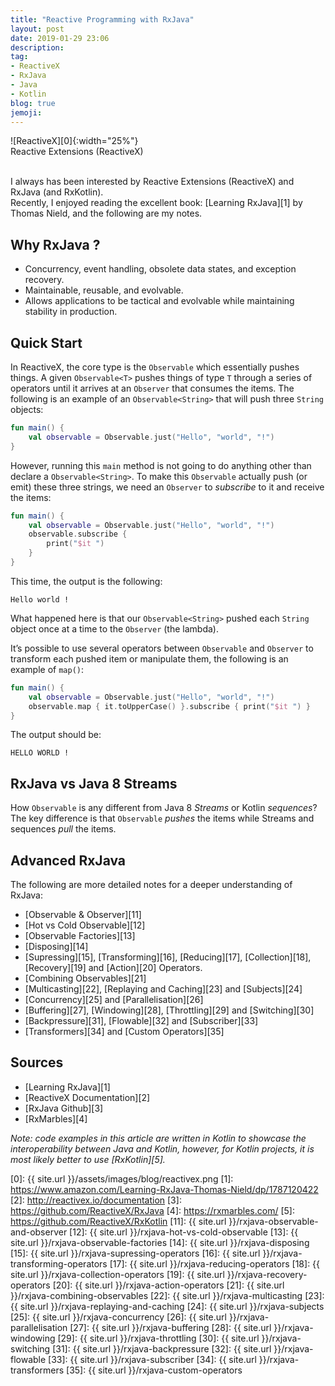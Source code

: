 ```yaml
---
title: "Reactive Programming with RxJava"
layout: post
date: 2019-01-29 23:06
description:
tag:
- ReactiveX
- RxJava
- Java
- Kotlin
blog: true
jemoji:
---
```


<div class="text-center" markdown="1">
![ReactiveX][0]{:width="25%"}
<figcaption class="caption">Reactive Extensions (ReactiveX)</figcaption>
</div>
<br/>

I always has been interested by Reactive Extensions (ReactiveX) and RxJava (and RxKotlin).  
Recently, I enjoyed reading the excellent book: [Learning RxJava][1] by Thomas Nield, and the following are my notes.

## Why RxJava ?
* Concurrency, event handling, obsolete data states, and exception recovery.
* Maintainable, reusable, and evolvable.
* Allows applications to be tactical and evolvable while maintaining stability in production.

## Quick Start
In ReactiveX, the core type is the `Observable` which essentially pushes things. A given `Observable<T>` pushes things of type `T` through a series of operators until it arrives at an `Observer` that consumes the items. 
The following is an example of an `Observable<String>` that will push three `String` objects:
```kotlin
fun main() {
    val observable = Observable.just("Hello", "world", "!")
}
```
However, running this `main` method is not going to do anything other than declare a `Observable<String>`. To make this `Observable` actually push (or emit) these three strings, we need an `Observer` to _subscribe_ to it and receive the items:
```kotlin
fun main() {
    val observable = Observable.just("Hello", "world", "!")
    observable.subscribe {
        print("$it ")
    }
}
```
This time, the output is the following:
```
Hello world ! 
```
What happened here is that our `Observable<String>` pushed each `String` object once at a time to the `Observer` (the lambda).

It’s possible to use several operators between `Observable` and `Observer` to transform each pushed item or manipulate them, the following is an example of `map()`:
```kotlin
fun main() {
    val observable = Observable.just("Hello", "world", "!")
    observable.map { it.toUpperCase() }.subscribe { print("$it ") }
}
```
The output should be:
```
HELLO WORLD !
```

## RxJava vs Java 8 Streams
How `Observable` is any different from Java 8 _Streams_ or Kotlin _sequences_? The key difference is that `Observable` _pushes_ the items while Streams and sequences _pull_ the items. 

## Advanced RxJava
The following are more detailed notes for a deeper understanding of RxJava:

* [Observable & Observer][11]
* [Hot vs Cold Observable][12]
* [Observable Factories][13]
* [Disposing][14]
* [Supressing][15], [Transforming][16], [Reducing][17], [Collection][18], [Recovery][19] and [Action][20] Operators.
* [Combining Observables][21]
* [Multicasting][22], [Replaying and Caching][23] and [Subjects][24]
* [Concurrency][25] and [Parallelisation][26]
* [Buffering][27], [Windowing][28], [Throttling][29] and [Switching][30]
* [Backpressure][31], [Flowable][32] and [Subscriber][33]
* [Transformers][34] and [Custom Operators][35]

## Sources
* [Learning RxJava][1]
* [ReactiveX Documentation][2]
* [RxJava Github][3]
* [RxMarbles][4]

_Note: code examples in this article are written in Kotlin to showcase the interoperability between Java and Kotlin, however, for Kotlin projects, it is most likely better to use [RxKotlin][5]._

[0]: {{ site.url }}/assets/images/blog/reactivex.png
[1]: https://www.amazon.com/Learning-RxJava-Thomas-Nield/dp/1787120422
[2]: http://reactivex.io/documentation
[3]: https://github.com/ReactiveX/RxJava
[4]: https://rxmarbles.com/
[5]: https://github.com/ReactiveX/RxKotlin
[11]: {{ site.url }}/rxjava-observable-and-observer
[12]: {{ site.url }}/rxjava-hot-vs-cold-observable
[13]: {{ site.url }}/rxjava-observable-factories
[14]: {{ site.url }}/rxjava-disposing
[15]: {{ site.url }}/rxjava-supressing-operators
[16]: {{ site.url }}/rxjava-transforming-operators
[17]: {{ site.url }}/rxjava-reducing-operators
[18]: {{ site.url }}/rxjava-collection-operators
[19]: {{ site.url }}/rxjava-recovery-operators
[20]: {{ site.url }}/rxjava-action-operators
[21]: {{ site.url }}/rxjava-combining-observables
[22]: {{ site.url }}/rxjava-multicasting
[23]: {{ site.url }}/rxjava-replaying-and-caching
[24]: {{ site.url }}/rxjava-subjects
[25]: {{ site.url }}/rxjava-concurrency
[26]: {{ site.url }}/rxjava-parallelisation
[27]: {{ site.url }}/rxjava-buffering
[28]: {{ site.url }}/rxjava-windowing
[29]: {{ site.url }}/rxjava-throttling
[30]: {{ site.url }}/rxjava-switching
[31]: {{ site.url }}/rxjava-backpressure
[32]: {{ site.url }}/rxjava-flowable
[33]: {{ site.url }}/rxjava-subscriber
[34]: {{ site.url }}/rxjava-transformers
[35]: {{ site.url }}/rxjava-custom-operators
